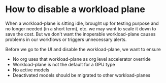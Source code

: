 # How to disable a workload plane

When a workload-plane is sitting idle, brought up for testing purpose and no longer needed (in a short term), etc.
we may want to scale it down to save the cost. But we don't want the inoperable
workload-plane causes problems in our workflows or triggers unnecessary alerts.

Before we go to the UI and disable the workload-plane, we want to ensure
- No org uses that workload-plane as org level accelerator override
- Workload-plane is not the default for a GPU type
- No active models
- Deactivated models should be migrated to other workload-planes
